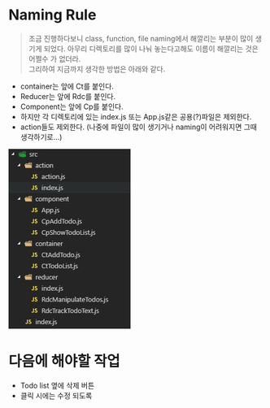 # Naming Rule
> 조금 진행하다보니 class, function, file naming에서 해깔리는 부분이 많이 생기게 되었다. 아무리 디렉토리를 많이 나눠 놓는다고해도 이름이 해깔리는 것은 어쩔수 가 없더라.  
그리하여 지금까지 생각한 방법은 아래와 같다.

- container는 앞에 Ct를 붙인다.
- Reducer는 앞에 Rdc를 붙인다.
- Component는 앞에 Cp를 붙인다.
- 하지만 각 디렉토리에 있는 index.js 또는 App.js같은 공용(?)파일은 제외한다.
- action들도 제외한다. (나중에 파일이 많이 생기거나 naming이 어려워지면 그때 생각하기로...)


![위의 룰을 적용한 Source Tree](https://github.com/seowonintech/react-native-todo-list/blob/dev_kang/img/source_tree.png)

# 다음에 해야할 작업
- Todo list 옆에 삭제 버튼
- 클릭 시에는 수정 되도록
  
